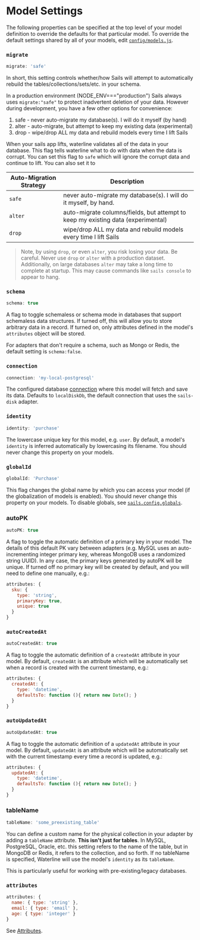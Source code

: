 # Model Settings

The following properties can be specified at the top level of your model definition to override the defaults for that particular model.  To override the default settings shared by all of your models, edit [`config/models.js`](https://github.com/balderdashy/sails-docs/blob/master/PAGE_NEEDED.md).






### `migrate`

```javascript
migrate: 'safe'
```

In short, this setting controls whether/how Sails will attempt to automatically rebuild the tables/collections/sets/etc. in your schema.

In a production environment (NODE_ENV==="production") Sails always uses
`migrate:"safe"` to protect inadvertent deletion of your data. However during development, you have a few other options for convenience:

 1. safe  - never auto-migrate my database(s). I will do it myself (by hand)
 2. alter - auto-migrate, but attempt to keep my existing data (experimental)
 3. drop  - wipe/drop ALL my data and rebuild models every time I lift Sails

When your sails app lifts, waterline validates all of the data in your database.  This flag tells waterline what to do with data when the data is corrupt.  You can set this flag to `safe` which will ignore the corrupt data and continue to lift.  You can also set it to


| Auto-Migration Strategy  | Description |
|-------------|----------------------------------------------|
|`safe`       | never auto-migrate my database(s). I will do it myself, by hand.
|`alter`      | auto-migrate columns/fields, but attempt to keep my existing data (experimental)
|`drop`       | wipe/drop ALL my data and rebuild models every time I lift Sails


> Note, by using `drop`, or even `alter`, you risk losing your data.  Be careful.  Never use `drop` or `alter` with a production dataset. Additionally, on large databases `alter` may take a long time to complete at startup. This may cause commands like `sails console` to appear to hang.



### `schema`

```javascript
schema: true
```

A flag to toggle schemaless or schema mode in databases that support schemaless data structures. If turned off, this will allow you to store arbitrary data in a record. If turned on, only attributes defined in the model's `attributes` object will be stored.

For adapters that don't require a schema, such as Mongo or Redis, the default setting is `schema:false`.



### `connection`

```javascript
connection: 'my-local-postgresql'
```

The configured database [connection](http://sailsjs.org/#!/documentation/reference/sails.config/sails.config.connections.html) where this model will fetch and save its data.  Defaults to `localDiskDb`, the default connection that uses the `sails-disk` adapter.


### `identity`

```javascript
identity: 'purchase'
```

The lowercase unique key for this model, e.g. `user`.  By default, a model's `identity` is inferred automatically by lowercasing its filename.  You should never change this property on your models.

### `globalId`

```javascript
globalId: 'Purchase'
```

This flag changes the global name by which you can access your model (if the globalization of models is enabled).  You should never change this property on your models. To disable globals, see [`sails.config.globals`](http://sailsjs.org/#!/documentation/concepts/Globals?q=disabling-globals).



### autoPK

```javascript
autoPK: true
```

A flag to toggle the automatic definition of a primary key in your model. The details of this default PK vary between adapters (e.g. MySQL uses an auto-incrementing integer primary key, whereas MongoDB uses a randomized string UUID).  In any case, the primary keys generated by autoPK will be unique. If turned off no primary key will be created by default, and you will need to define one manually, e.g.:

```js
attributes: {
  sku: {
    type: 'string',
    primaryKey: true,
    unique: true
  }
}
```

### `autoCreatedAt`

```javascript
autoCreatedAt: true
```

A flag to toggle the automatic definition of a `createdAt` attribute in your model.  By default, `createdAt` is an attribute which will be automatically set when a record is created with the current timestamp, e.g.:

```js
attributes: {
  createdAt: {
    type: 'datetime',
    defaultsTo: function (){ return new Date(); }
  }
}
```

### `autoUpdatedAt`

```javascript
autoUpdatedAt: true
```
A flag to toggle the automatic definition of a `updatedAt` attribute in your model.  By default, `updatedAt` is an attribute which will be automatically set with the current timestamp every time a record is updated, e.g.:

```js
attributes: {
  updatedAt: {
    type: 'datetime',
    defaultsTo: function (){ return new Date(); }
  }
}
```


### tableName

```javascript
tableName: 'some_preexisting_table'
```

You can define a custom name for the physical collection in your adapter by adding a `tableName` attribute. __This isn't just for tables__.  In MySQL, PostgreSQL, Oracle, etc. this setting refers to the name of the table, but in MongoDB or Redis, it refers to the collection, and so forth. If no tableName is specified, Waterline will use the model's `identity` as its `tableName`.

This is particularly useful for working with pre-existing/legacy databases.

<!-- in WL2, this is `cid` (but is backwards-compatible) -->



### `attributes`

```js
attributes: {
  name: { type: 'string' },
  email: { type: 'email' },
  age: { type: 'integer' }
}
```

See [Attributes](http://sailsjs.org/#!/documentation/concepts/ORM/Attributes.html).



<docmeta name="uniqueID" value="Modelconfiguration960213">
<docmeta name="displayName" value="Model Settings">

